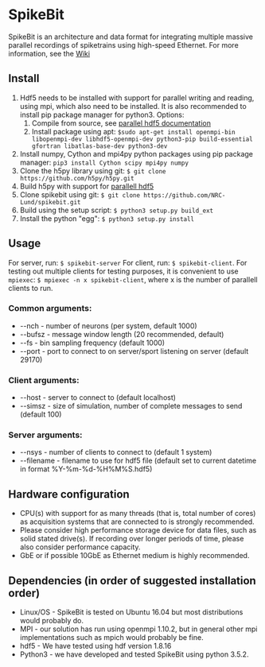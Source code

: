 # SpikeBit
SpikeBit is an architecture and data format for integrating multiple massive parallel recordings of spiketrains using high-speed Ethernet. For more information, see the [Wiki](https://github.com/NRC-Lund/spikebit/wiki)

## Install
1. Hdf5 needs to be installed with support for parallel writing and reading, using mpi, which also need to be installed. It is also recommended to install pip package manager for python3. Options:
   1. Compile from source, see [parallel hdf5 documentation](https://support.hdfgroup.org/HDF5/PHDF5/) 
   2. Install package using apt: `$sudo apt-get install openmpi-bin libopenmpi-dev libhdf5-openmpi-dev python3-pip build-essential gfortran libatlas-base-dev python3-dev`
2. Install numpy, Cython and mpi4py python packages using pip package manager: `pip3 install Cython scipy mpi4py numpy`
3. Clone the h5py library using git: `$ git clone https://github.com/h5py/h5py.git`
4. Build h5py with support for [parallell hdf5](http://docs.h5py.org/en/latest/mpi.html#building-against-parallel-hdf5)
5. Clone spikebit using git: `$ git clone https://github.com/NRC-Lund/spikebit.git`
6. Build using the setup script: `$ python3 setup.py build_ext`
7. Install the python "egg": `$ python3 setup.py install`

## Usage
For server, run: `$ spikebit-server`
For client, run: `$ spikebit-client`. For testing out multiple clients for testing purposes, it is convenient to use `mpiexec`: `$ mpiexec -n x spikebit-client`, where x is the number of parallell clients to run. 

### Common arguments: 
* --nch - number of neurons (per system, default 1000)
* --bufsz - message window length (20 recommended, default)
* --fs - bin sampling frequency (default 1000)
* --port - port to connect to on server/sport listening on server (default 29170)

### Client arguments:
* --host - server to connect to (default localhost)
* --simsz - size of simulation, number of complete messages to send (default 100)

### Server arguments:
* --nsys - number of clients to connect to (default 1 system)
* --filename - filename to use for hdf5 file (default set to current datetime in format %Y-%m-%d-%H%M%S.hdf5)

## Hardware configuration
- CPU(s) with support for as many threads (that is, total number of cores) as acquisition systems that are connected to is strongly recommended. 
- Please consider high performance storage device for data files, such as solid stated drive(s). If recording over longer periods of time, please also consider performance capacity. 
- GbE or if possible 10GbE as Ethernet medium is highly recommended.

## Dependencies (in order of suggested installation order)
- Linux/OS - SpikeBit is tested on Ubuntu 16.04 but most distributions would probably do.
- MPI - our solution has run using openmpi 1.10.2, but in general other mpi implementations such as mpich would probably be fine. 
- hdf5 -  We have tested using hdf version 1.8.16 
- Python3 - we have developed and tested SpikeBit using python 3.5.2.
